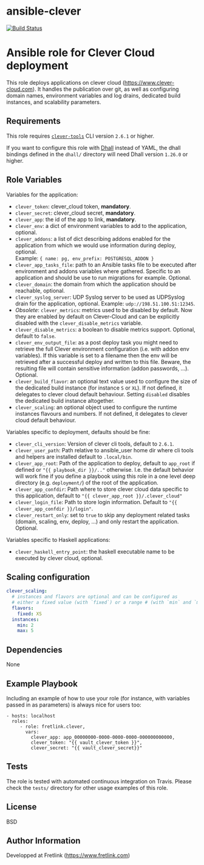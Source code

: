 # ansible-clever

[![Build Status](https://travis-ci.com/fretlink/ansible-clever.svg?token=D3nFpUxMu7vStDHwUNy4&branch=master)](https://travis-ci.com/fretlink/ansible-clever)

Ansible role for Clever Cloud deployment
=======

This role deploys applications on clever cloud (https://www.clever-cloud.com).
It handles the publication over git, as well as configuring domain names, environment variables and log drains, dedicated build instances, and scalability parameters.

Requirements
------------

This role requires [`clever-tools`](https://github.com/CleverCloud/clever-tools) CLI version `2.6.1` or higher.

If you want to configure this role with [Dhall](https://dhall-lang.org/) instead of YAML, the dhall bindings defined in the `dhall/` directory will need Dhall version `1.26.0` or higher.

Role Variables
--------------

Variables for the application:

- `clever_token`: clever_cloud token, **mandatory**.
- `clever_secret`: clever_cloud secret, **mandatory**.
- `clever_app`: the id of the app to link, **mandatory**.
- `clever_env`: a dict of environment variables to add to the application, optional.
- `clever_addons`: a list of dict describing addons enabled for the application from which we would use information during deploy, optional.<br/>
  Example: `{ name: pg, env_prefix: POSTGRESQL_ADDON }`
- `clever_app_tasks_file`: path to an Ansible tasks file to be executed after environment and addons variables where gathered. Specific to an application and should be use to run migrations for example. Optional.
- `clever_domain`: the domain from which the application should be reachable, optional.
- `clever_syslog_server`: UDP Syslog server to be used as UDPSyslog drain for the application, optional. Example: `udp://198.51.100.51:12345`.
- _Obsolete_: `clever_metrics`: metrics used to be disabled by default. Now they are enabled by default on Clever-Cloud and can be explicitly disabled with the `clever_disable_metrics` variable.
- `clever_disable_metrics`: a boolean to disable metrics support. Optional, default to `false`.
- `clever_env_output_file`: as a post deploy task you might need to retrieve the full Clever environment configuration (i.e. with addon env variables). If this variable is set to a filename then the env will be retrieved after a successful deploy and written to this file. Beware, the resulting file will contain sensitive information (addon passwords, …). Optional.
- `clever_build_flavor`: an optional text value used to configure the size of the dedicated build instance (for instance `S` or `XL`). If not defined, it delegates to clever cloud default behaviour. Setting `disabled` disables the dedicated build instance altogether.
- `clever_scaling`: an optional object used to configure the runtime instances flavours and numbers. If not defined, it delegates to clever cloud default behaviour.

Variables specific to deployment, defaults should be fine:

- `clever_cli_version`: Version of clever cli tools, default to `2.6.1`.
- `clever_user_path`: Path relative to ansible_user home dir where cli tools and helpers are installed default to `.local/bin`.
- `clever_app_root`: Path of the application to deploy, default to `app_root` if defined or `"{{ playbook_dir }}/.."` otherwise. I.e. the default behavior will work fine if you define a playbook using this role in a one level deep directory (e.g. `deployment/`) of the root of the application.
- `clever_app_confdir`: Path where to store clever cloud data specific to this application, default to `"{{ clever_app_root }}/.clever_cloud"`
- `clever_login_file`: Path to store login information. Default to `"{{ clever_app_confdir }}/login"`.
- `clever_restart_only`: set to `true` to skip any deployment related tasks (domain, scaling, env, deploy, …) and only restart the application. Optional.

Variables specific to Haskell applications:

- `clever_haskell_entry_point`: the haskell executable name to be executed by clever cloud, optional.

Scaling configuration
---------------------

```yaml
clever_scaling:
  # instances and flavors are optional and can be configured as
  # either a fixed value (with `fixed`) or a range # (with `min` and `max`)
  flavors:
    fixed: XS
  instances:
    min: 2
    max: 5
```

Dependencies
------------

None

Example Playbook
----------------

Including an example of how to use your role (for instance, with variables passed in as parameters) is always nice for users too:

    - hosts: localhost
      roles:
         - role: fretlink.clever,
           vars:
             clever_app: app_00000000-0000-0000-0000-000000000000,
             clever_token: "{{ vault_clever_token }}",
             clever_secret: "{{ vault_clever_secret}}"


Tests
----

The role is tested with automated continuous integration on Travis. Please check the `tests/` directory for other usage examples of this role.

License
-------

BSD

Author Information
------------------

Developped at Fretlink (https://www.fretlink.com)
